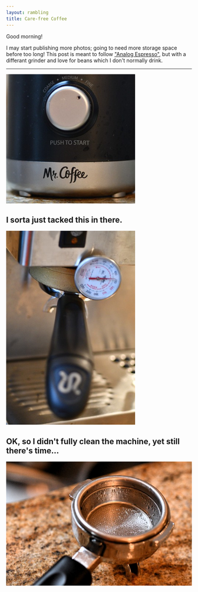 ```yaml
---
layout: rambling
title: Care-free Coffee
---
```


Good morning!

I may start publishing more photos; going to need more storage space before too
long! This post is meant to follow ["Analog
Espresso"](2023-02-11-analog-espresso), but with a differant grinder and love for
beans which I don't normally drink.

-----

![](/img/ramblings/2023-12-18-carefree-coffee/mr_coffee.jpg)

I sorta just tacked this in there.
-----

![](/img/ramblings/2023-12-18-carefree-coffee/grouphead.jpg)

OK, so I didn't fully clean the machine, yet still there's time...
-----

![](/img/ramblings/2023-12-18-carefree-coffee/portafilter.jpg)

